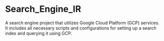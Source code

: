 # Search_Engine_IR
A search engine project that utilizes Google Cloud Platform (GCP) services. It includes all necessary scripts and configurations for setting up a search index and querying it using GCP.
